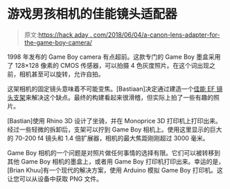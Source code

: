 # 游戏男孩相机的佳能镜头适配器

> 原文:[https://hack aday . com/2018/06/04/a-canon-lens-adapter-for-the-game-boy-camera/](https://hackaday.com/2018/06/04/a-canon-lens-adapter-for-the-game-boy-camera/)

1998 年发布的 Game Boy camera 有点超前。这款专门的 Game Boy 墨盒采用了 128×128 像素的 CMOS 传感器，可以拍摄 4 色灰度照片。在这个词出现之前，相机甚至可以旋转，允许自拍。

这架相机的固定镜头意味着不可能变焦。[Bastiaan]决定通过建造一个[佳能 EF 镜头支架](http://ekeler.com/game-boy-camera-canon-ef-mount/)来解决这个缺点。最终的构建看起来很滑稽，但实际上拍了一些有趣的照片。

[Bastian]使用 Rhino 3D 设计了坐骑，并在 Monoprice 3D 打印机上打印出来。经过一些轻微的拆卸后，支架可以拧到 Game Boy 相机上。使用这里显示的巨大的 70-200 f4 镜头和 1.4 倍扩展器，相机的最大焦距刚刚超过 3000 毫米。

Game Boy 相机的一个问题是对照片做任何事情的选择有限。它们可以被转移到其他 Game Boy 相机的墨盒上，或者用 Game Boy 打印机打印出来。幸运的是，[Brian Khuu]有一个现代的解决方案，使用 Arduino 模拟 Game Boy 打印机。这让您可以从设备中获取 PNG 文件。
